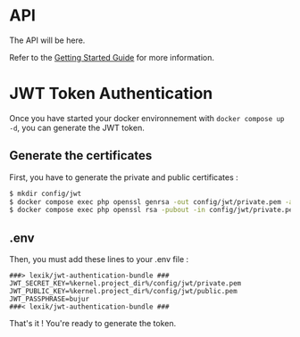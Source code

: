 # API

The API will be here.

Refer to the [Getting Started Guide](https://api-platform.com/docs/distribution) for more information.

# JWT Token Authentication

Once you have started your docker environnement with `docker compose up -d`, you can generate the JWT token.

## Generate the certificates

First, you have to generate the private and public certificates :

```bash
$ mkdir config/jwt
$ docker compose exec php openssl genrsa -out config/jwt/private.pem -aes256 4096
$ docker compose exec php openssl rsa -pubout -in config/jwt/private.pem -out config/jwt/public.pem
```

## .env

Then, you must add these lines to your .env file :

```
###> lexik/jwt-authentication-bundle ###
JWT_SECRET_KEY=%kernel.project_dir%/config/jwt/private.pem
JWT_PUBLIC_KEY=%kernel.project_dir%/config/jwt/public.pem
JWT_PASSPHRASE=bujur
###< lexik/jwt-authentication-bundle ###
```

That's it ! You're ready to generate the token.
